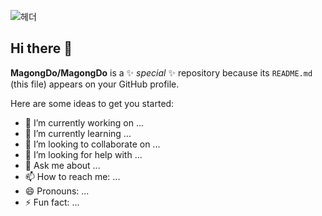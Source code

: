 ![헤더](https://capsule-render.vercel.app/api?type=rect&height=300&color=gradient&text=저는%20매일%20성장하는%20개발자%20도승우%20입니다&fontAlign=50&fontSize=40)
## Hi there 👋


**MagongDo/MagongDo** is a ✨ _special_ ✨ repository because its `README.md` (this file) appears on your GitHub profile.

Here are some ideas to get you started:

- 🔭 I’m currently working on ...
- 🌱 I’m currently learning ...
- 👯 I’m looking to collaborate on ...
- 🤔 I’m looking for help with ...
- 💬 Ask me about ...
- 📫 How to reach me: ...
- 😄 Pronouns: ...
- ⚡ Fun fact: ...

